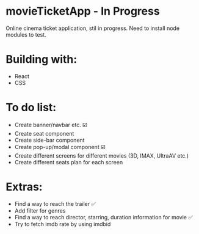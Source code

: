 # movieTicketApp - In Progress

Online cinema ticket application, stil in progress. Need to install node modules to test.

# Building with:
- React
- CSS

# To do list:
- Create banner/navbar etc. :ballot_box_with_check:
- Create seat component
- Create side-bar component
- Create pop-up/modal component :ballot_box_with_check:
- Create different screens for different movies (3D, IMAX, UltraAV etc.)
- Create different seats plan for each screen

# Extras:
- Find a way to reach the trailer :white_check_mark:
- Add filter for genres
- Find a way to reach director, starring, duration information for movie :white_check_mark:
- Try to fetch imdb rate by using imdbid
